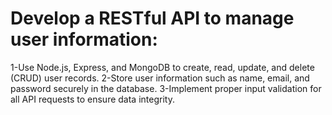 # Develop a RESTful API to manage user information:
1-Use Node.js, Express, and MongoDB to create, read, update, and delete (CRUD) user records.
2-Store user information such as name, email, and password securely in the database.
3-Implement proper input validation for all API requests to ensure data integrity.
